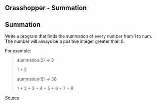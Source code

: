 ## Grasshopper - Summation

## Summation

Write a program that finds the summation of every number from 1 to num.
The number will always be a positive integer greater than 0.

For example:

> summation(2) -> 3
>
> 1 + 2
>
> summation(8) -> 36
>
> 1 + 2 + 3 + 4 + 5 + 6 + 7 + 8

[Source](https://www.codewars.com/kata/55d24f55d7dd296eb9000030/train/python)